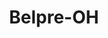 ---
title: Belpre-OH
slug: belpre-oh
f_state:
- cms/state/ohio.md
f_locations:
- cms/payday-loan/cashland-9257.md
- cms/payday-loan/cashland-9323.md
- cms/payday-loan/check-into-cash-12243.md
- cms/payday-loan/check-into-cash-12299.md
- cms/payday-loan/first-america-cash-advance-18280.md
- cms/payday-loan/insta-cash-19566.md
- cms/payday-loan/ohio-valley-check-cashing-23189.md
- cms/payday-loan/ohio-valley-check-cashing-lo-23200.md
- cms/payday-loan/ohio-valley-check-cashing-loan-23208.md
- cms/payday-loan/ohio-valley-check-cashing-loan-23211.md
- cms/payday-loan/pay-day-express-23535.md
- cms/payday-loan/pay-day-express-23536.md
- cms/payday-loan/peoples-news-24315.md
- cms/payday-loan/peoples-news-parcel-service-24316.md
updated-on: '2024-05-30T13:41:28.615Z'
created-on: '2024-05-30T13:41:28.615Z'
published-on: '2024-05-30T13:54:32.469Z'
f_city: Belpre
layout: '[city].html'
tags: city
---